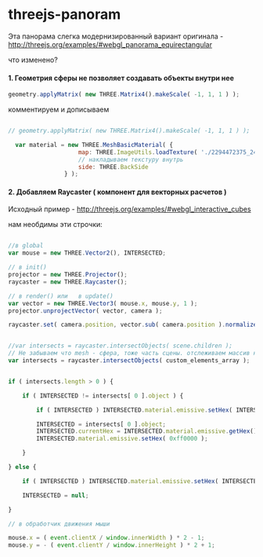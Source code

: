 threejs-panoram
===============

Эта панорама слегка модернизированный вариант оригинала - http://threejs.org/examples/#webgl_panorama_equirectangular

что изменено?

#### 1. Геометрия сферы не позволяет создавать объекты внутри нее
```javascript
geometry.applyMatrix( new THREE.Matrix4().makeScale( -1, 1, 1 ) );
```
комментируем и дописываем
```javascript

// geometry.applyMatrix( new THREE.Matrix4().makeScale( -1, 1, 1 ) );

  var material = new THREE.MeshBasicMaterial( {
					map: THREE.ImageUtils.loadTexture( './2294472375_24a3b8ef46_o.jpg' ),
					// накладываем текстуру внутрь
					side: THREE.BackSide
				} );
```
#### 2. Добавляем Raycaster ( компонент для векторных расчетов )

Исходный пример - http://threejs.org/examples/#webgl_interactive_cubes

нам необдимы эти строчки: 
```javascript

//в global
var mouse = new THREE.Vector2(), INTERSECTED;

// в init()
projector = new THREE.Projector();
raycaster = new THREE.Raycaster();

// в render() или 	в update()
var vector = new THREE.Vector3( mouse.x, mouse.y, 1 );
projector.unprojectVector( vector, camera );

raycaster.set( camera.position, vector.sub( camera.position ).normalize() );


//var intersects = raycaster.intersectObjects( scene.children );
// Не забываем что mesh - сфера, тоже часть сцены. отслеживаем массив нужных элементов
var intersects = raycaster.intersectObjects( custom_elements_array );


if ( intersects.length > 0 ) {

	if ( INTERSECTED != intersects[ 0 ].object ) {

		if ( INTERSECTED ) INTERSECTED.material.emissive.setHex( INTERSECTED.currentHex );

		INTERSECTED = intersects[ 0 ].object;
		INTERSECTED.currentHex = INTERSECTED.material.emissive.getHex();
		INTERSECTED.material.emissive.setHex( 0xff0000 );

	}

} else {

	if ( INTERSECTED ) INTERSECTED.material.emissive.setHex( INTERSECTED.currentHex );

	INTERSECTED = null;

}

// в обработчик движения мыши

mouse.x = ( event.clientX / window.innerWidth ) * 2 - 1;
mouse.y = - ( event.clientY / window.innerHeight ) * 2 + 1;

```

